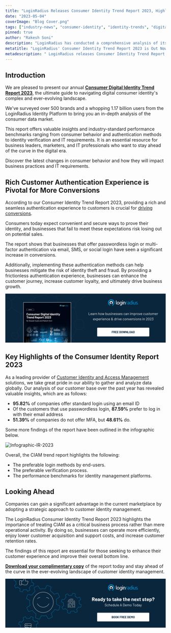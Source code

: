 ```yaml
---
title: "LoginRadius Releases Consumer Identity Trend Report 2023, Highlights The Future of Customer Identity"
date: "2023-05-04"
coverImage: "Blog Cover.png"
tags: ["industry-news", "consumer-identity", "identity-trends", "digital-identity"]
pinned: true
author: "Rakesh Soni"
description: "LoginRadius has conducted a comprehensive analysis of its global customer base over the past year. The result is an annual report on Consumer Identity Trends for 2023, which showcases over 40 unique insights and observations."
metatitle: "LoginRadius' Consumer Identity Trend Report 2023 is Out Now!"
metadescription: " LoginRadius releases Consumer Identity Trend Report 2023. Learn how businesses can improve CX & increase engagement by leveraging authentication and personalization."
---
```


## Introduction 

We are pleased to present our annual **<a href="https://www.loginradius.com/resource/consumer-digital-identity-trend-report-2023">Consumer Digital Identity Trend Report 2023</a>**, the ultimate guide to navigating digital consumer identity's complex and ever-evolving landscape.

We've surveyed over 500 brands and a whopping 1.17 billion users from the LoginRadius Identity Platform to bring you an in-depth analysis of the consumer data market. 

This report offers valuable insights and industry-standard performance benchmarks ranging from consumer behavior and authentication methods to identity verification and IT requirements. It is an essential resource for business leaders, marketers, and IT professionals who want to stay ahead of the curve in the digital era.

Discover the latest changes in consumer behavior and how they will impact business practices and IT requirements.


## Rich Customer Authentication Experience is Pivotal for More Conversions 

According to our Consumer Identity Trend Report 2023, providing a rich and seamless authentication experience to customers is crucial for [driving conversions](https://www.loginradius.com/blog/growth/authentication-tools-boost-sales/). 

Consumers today expect convenient and secure ways to prove their identity, and businesses that fail to meet these expectations risk losing out on potential sales. 

The report shows that businesses that offer passwordless login or multi-factor authentication via email, SMS, or social login have seen a significant increase in conversions. 

Additionally, implementing these authentication methods can help businesses mitigate the risk of identity theft and fraud. By providing a frictionless authentication experience, businesses can enhance the customer journey, increase customer loyalty, and ultimately drive business growth.

[![RP-Industry-Report-2023](RP-Industry-Report-2023.png)](https://www.loginradius.com/resource/consumer-digital-identity-trend-report-2023)

## Key Highlights of the Consumer Identity Report 2023

As a leading provider of [Customer Identity and Access Management](https://www.loginradius.com/blog/identity/customer-identity-and-access-management/) solutions, we take great pride in our ability to gather and analyze data globally. Our analysis of our customer base over the past year has revealed valuable insights, which are as follows: 

* **95.82%** of companies offer standard login using an email ID
* Of the customers that use passwordless login, **87.59%** prefer to log in with their email address
* **51.39%** of companies do not offer MFA, but **48.61%** do.

Some more findings of the report have been outlined in the infographic below.

![Infographic-IR-2023](Infographic-IR-2023.png)

Overall, the CIAM trend report highlights the following:

* The preferable login methods by end-users.
* The preferable verification process.
* The performance benchmarks for identity management platforms.

## Looking Ahead

Companies can gain a significant advantage in the current marketplace by adopting a strategic approach to customer identity management. 

The LoginRadius Consumer Identity Trend Report 2023 highlights the importance of treating CIAM as a critical business process rather than mere operational activity. By doing so, businesses can operate more efficiently, enjoy lower customer acquisition and support costs, and increase customer retention rates. 

The findings of this report are essential for those seeking to enhance their customer experience and improve their overall bottom line. 

**<a href="https://www.loginradius.com/resource/consumer-digital-identity-trend-report-2023">Download your complimentary copy</a>** of the report today and stay ahead of the curve in the ever-evolving landscape of customer identity management.

[![book-a-demo-Consultation](../../assets/book-a-demo-loginradius.png)](https://www.loginradius.com/book-a-demo/)
